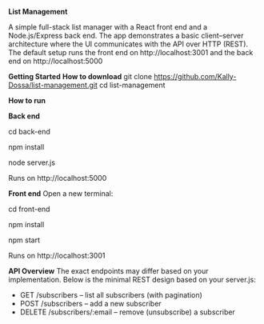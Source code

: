 **List Management**

A simple full-stack list manager with a React front end and a Node.js/Express back end. The app demonstrates a basic client–server architecture where the UI communicates with the API over HTTP (REST). 
The default setup runs the front end on http://localhost:3001 and the back end on http://localhost:5000

**Getting Started**
**How to download**
git clone https://github.com/Kally-Dossa/list-management.git
cd list-management

**How to run**

**Back end**

cd back-end

npm install

node server.js

Runs on http://localhost:5000

**Front end**
Open a new terminal:

cd front-end

npm install

npm start

Runs on http://localhost:3001

**API Overview**
The exact endpoints may differ based on your implementation. Below is the minimal REST design based on your server.js:

- GET /subscribers – list all subscribers (with pagination)
- POST /subscribers – add a new subscriber
- DELETE /subscribers/:email – remove (unsubscribe) a subscriber
